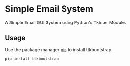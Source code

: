 # Simple Email System

A Simple Email GUI System using Python's Tkinter Module.

## Usage
Use the package manager [pip](https://pip.pypa.io/en/stable/) to install ttkbootstrap.
```bash
pip install ttkbootstrap
```



